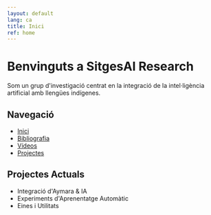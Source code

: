 ```yaml
---
layout: default
lang: ca
title: Inici
ref: home
---
```


# Benvinguts a SitgesAI Research

Som un grup d'investigació centrat en la integració de la intel·ligència artificial amb llengües indígenes.

## Navegació

- [Inici](index.md)
- [Bibliografia](bibliography.md)
- [Vídeos](videos.md)
- [Projectes](https://github.com/SitgesAI/julius-chat-system)

## Projectes Actuals

- Integració d'Aymara & IA
- Experiments d'Aprenentatge Automàtic
- Eines i Utilitats
